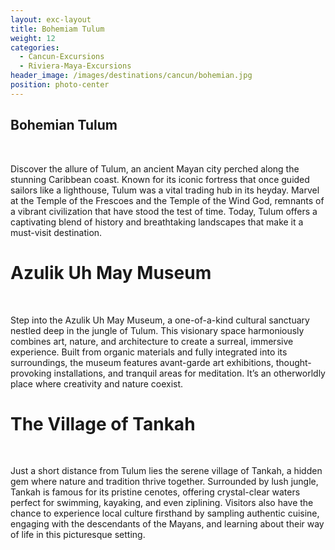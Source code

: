 ```yaml
---
layout: exc-layout
title: Bohemiam Tulum
weight: 12
categories:
  - Cancun-Excursions
  - Riviera-Maya-Excursions
header_image: /images/destinations/cancun/bohemian.jpg
position: photo-center
---
```

## Bohemian Tulum
&nbsp; 

Discover the allure of Tulum, an ancient Mayan city perched along the stunning Caribbean coast. Known for its iconic fortress that once guided sailors like a lighthouse, Tulum was a vital trading hub in its heyday. Marvel at the Temple of the Frescoes and the Temple of the Wind God, remnants of a vibrant civilization that have stood the test of time. Today, Tulum offers a captivating blend of history and breathtaking landscapes that make it a must-visit destination.


# Azulik Uh May Museum
 &nbsp;  

Step into the Azulik Uh May Museum, a one-of-a-kind cultural sanctuary nestled deep in the jungle of Tulum. This visionary space harmoniously combines art, nature, and architecture to create a surreal, immersive experience. Built from organic materials and fully integrated into its surroundings, the museum features avant-garde art exhibitions, thought-provoking installations, and tranquil areas for meditation. It’s an otherworldly place where creativity and nature coexist.

# The Village of Tankah
 &nbsp; 

Just a short distance from Tulum lies the serene village of Tankah, a hidden gem where nature and tradition thrive together. Surrounded by lush jungle, Tankah is famous for its pristine cenotes, offering crystal-clear waters perfect for swimming, kayaking, and even ziplining. Visitors also have the chance to experience local culture firsthand by sampling authentic cuisine, engaging with the descendants of the Mayans, and learning about their way of life in this picturesque setting.